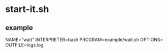 # start-it.sh

## example

NAME="wait"
INTERPRETER=bash
PROGRAM=example/wait.sh
OPTIONS=
OUTFILE=logs.log
